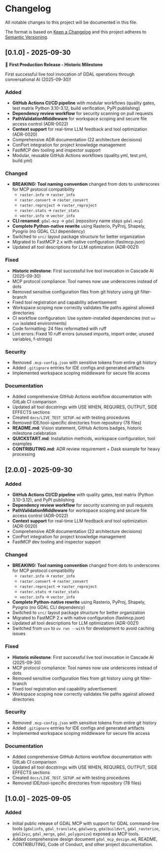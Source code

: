 # Changelog

All notable changes to this project will be documented in this file.

The format is based on [Keep a Changelog](https://keepachangelog.com/en/1.0.0/) and this project adheres to [Semantic Versioning](https://semver.org/spec/v2.0.0.html).

## [0.1.0] - 2025-09-30

🎉 **First Production Release - Historic Milestone**

First successful live tool invocation of GDAL operations through conversational AI (2025-09-30)!

### Added
- **GitHub Actions CI/CD pipeline** with modular workflows (quality gates, test matrix Python 3.10-3.12, build verification, PyPI publishing)
- **Dependency review workflow** for security scanning on pull requests
- **PathValidationMiddleware** for workspace scoping and secure file access control (ADR-0022)
- **Context support** for real-time LLM feedback and tool optimization (ADR-0020)
- Comprehensive ADR documentation (22 architecture decisions)
- ConPort integration for project knowledge management
- FastMCP dev tooling and inspector support
- Modular, reusable GitHub Actions workflows (quality.yml, test.yml, build.yml)

### Changed
- **BREAKING: Tool naming convention** changed from dots to underscores for MCP protocol compatibility
  - `raster.info` → `raster_info`
  - `raster.convert` → `raster_convert`
  - `raster.reproject` → `raster_reproject`
  - `raster.stats` → `raster_stats`
  - `vector.info` → `vector_info`
- **CLI renamed**: `gdal-mcp` → `gdal` (repository name stays `gdal-mcp`)
- **Complete Python-native rewrite** using Rasterio, PyProj, Shapely, Pyogrio (no GDAL CLI dependency)
- Switched to `src/` layout package structure for better organization
- Migrated to FastMCP 2.x with native configuration (fastmcp.json)
- Updated all tool descriptions for LLM optimization (ADR-0021)

### Fixed
- **Historic milestone**: First successful live tool invocation in Cascade AI (2025-09-30)
- MCP protocol compliance: Tool names now use underscores instead of dots
- Removed sensitive configuration files from git history using git filter-branch
- Fixed tool registration and capability advertisement
- Workspace scoping now correctly validates file paths against allowed directories
- CI workflow configuration: Use system-installed dependencies (not `uv run` isolated environments)
- Code formatting: 24 files reformatted with ruff
- Lint errors: Fixed 10 ruff errors (unused imports, import order, unused variables, f-strings)

### Security
- Removed `.mcp-config.json` with sensitive tokens from entire git history
- Added `.gitignore` entries for IDE configs and generated artifacts
- Implemented workspace scoping middleware for secure file access

### Documentation
- Added comprehensive GitHub Actions workflow documentation with GitLab CI comparison
- Updated all tool docstrings with USE WHEN, REQUIRES, OUTPUT, SIDE EFFECTS sections
- Created `docs/LIVE_TEST_SETUP.md` with testing procedures
- Removed IDE/tool-specific directories from repository (78 files)
- **README.md**: Vision statement, GitHub Actions badges, historic milestone celebration
- **QUICKSTART.md**: Installation methods, workspace configuration, tool examples
- **CONTRIBUTING.md**: ADR review requirement + Dask example for heavy processing

## [2.0.0] - 2025-09-30

### Added
- **GitHub Actions CI/CD pipeline** with quality gates, test matrix (Python 3.10-3.12), and PyPI publishing
- **Dependency review workflow** for security scanning on pull requests
- **PathValidationMiddleware** for workspace scoping and secure file access control (ADR-0022)
- **Context support** for real-time LLM feedback and tool optimization (ADR-0020)
- Comprehensive ADR documentation (22 architecture decisions)
- ConPort integration for project knowledge management
- FastMCP dev tooling and inspector support

### Changed
- **BREAKING: Tool naming convention** changed from dots to underscores for MCP protocol compatibility
  - `raster.info` → `raster_info`
  - `raster.convert` → `raster_convert`
  - `raster.reproject` → `raster_reproject`
  - `raster.stats` → `raster_stats`
  - `vector.info` → `vector_info`
- **Complete Python-native rewrite** using Rasterio, PyProj, Shapely, Pyogrio (no GDAL CLI dependency)
- Switched to `src/` layout package structure for better organization
- Migrated to FastMCP 2.x with native configuration (fastmcp.json)
- Updated all tool descriptions for LLM optimization (ADR-0021)
- Switched from `uvx` to `uv run --with` for development to avoid caching issues

### Fixed
- **Historic milestone**: First successful live tool invocation in Cascade AI (2025-09-30)
- MCP protocol compliance: Tool names now use underscores instead of dots
- Removed sensitive configuration files from git history using git filter-branch
- Fixed tool registration and capability advertisement
- Workspace scoping now correctly validates file paths against allowed directories

### Security
- Removed `.mcp-config.json` with sensitive tokens from entire git history
- Added `.gitignore` entries for IDE configs and generated artifacts
- Implemented workspace scoping middleware for secure file access

### Documentation
- Added comprehensive GitHub Actions workflow documentation with GitLab CI comparison
- Updated all tool docstrings with USE WHEN, REQUIRES, OUTPUT, SIDE EFFECTS sections
- Created `docs/LIVE_TEST_SETUP.md` with testing procedures
- Removed IDE/tool-specific directories from repository (78 files)

## [1.0.0] - 2025-09-05

### Added
- Initial public release of GDAL MCP with support for GDAL command-line tools (`gdalinfo`, `gdal_translate`, `gdalwarp`, `gdalbuildvrt`, `gdal_rasterize`, `gdal2xyz`, `gdal_merge`, `gdal_polygonize`) exposed as MCP tools.
- Added comprehensive design document `gdal_mcp_design.md`, README, CONTRIBUTING, Code of Conduct, and other project documentation.
